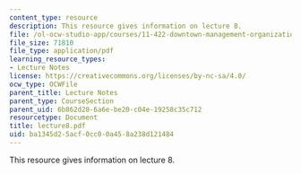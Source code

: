 ```yaml
---
content_type: resource
description: This resource gives information on lecture 8.
file: /ol-ocw-studio-app/courses/11-422-downtown-management-organizations-fall-2006/ba1345d25acf0cc00a458a238d121484_lecture8.pdf
file_size: 71810
file_type: application/pdf
learning_resource_types:
- Lecture Notes
license: https://creativecommons.org/licenses/by-nc-sa/4.0/
ocw_type: OCWFile
parent_title: Lecture Notes
parent_type: CourseSection
parent_uid: 6b862d28-6a6e-be20-c04e-19258c35c712
resourcetype: Document
title: lecture8.pdf
uid: ba1345d2-5acf-0cc0-0a45-8a238d121484
---
```

This resource gives information on lecture 8.